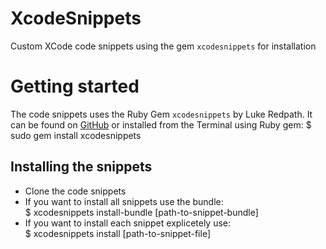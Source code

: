 XcodeSnippets
=============

Custom XCode code snippets using the gem `xcodesnippets` for installation

# Getting started

The code snippets uses the Ruby Gem `xcodesnippets` by Luke Redpath. It can be found on 
[GitHub](https://github.com/lukeredpath/xcodesnippets) or installed from the Terminal using
Ruby gem:
	$ sudo gem install xcodesnippets
	
## Installing the snippets
* Clone the code snippets
* If you want to install all snippets use the bundle:  
	$ xcodesnippets install-bundle [path-to-snippet-bundle] 
* If you want to install each snippet explicetely use:  
	$ xcodesnippets install [path-to-snippet-file]


	
